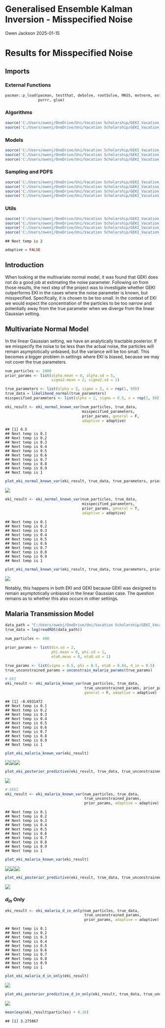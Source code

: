 Generalised Ensemble Kalman Inversion - Misspecified Noise
================
Owen Jackson
2025-01-15

# Results for Misspecified Noise

## Imports

### External Functions

``` r
pacman::p_load(pacman, testthat, deSolve, rootSolve, MASS, mvtnorm, extraDistr, 
               purrr, glue)
```

### Algorithms

``` r
source('C:/Users/owenj/OneDrive/Uni/Vacation Scholarship/GEKI_Vacation_Scholarship/src/eki.R')
source('C:/Users/owenj/OneDrive/Uni/Vacation Scholarship/GEKI_Vacation_Scholarship/src/eki_known_noise.R')
```

### Models

``` r
source('C:/Users/owenj/OneDrive/Uni/Vacation Scholarship/GEKI_Vacation_Scholarship/src/models/eki_malaria_known_var.R')
source('C:/Users/owenj/OneDrive/Uni/Vacation Scholarship/GEKI_Vacation_Scholarship/src/models/eki_malaria_d_in_only.R')
source('C:/Users/owenj/OneDrive/Uni/Vacation Scholarship/GEKI_Vacation_Scholarship/src/models/eki_normal_known_var.R')
```

### **Sampling and PDFS**

``` r
source('C:/Users/owenj/OneDrive/Uni/Vacation Scholarship/GEKI_Vacation_Scholarship/src/pdfs/pdfs_normal.R')
source('C:/Users/owenj/OneDrive/Uni/Vacation Scholarship/GEKI_Vacation_Scholarship/src/samples/samples_normal.R')
source('C:/Users/owenj/OneDrive/Uni/Vacation Scholarship/GEKI_Vacation_Scholarship/src/pdfs/pdfs_malaria.R')
source('C:/Users/owenj/OneDrive/Uni/Vacation Scholarship/GEKI_Vacation_Scholarship/src/samples/samples_malaria.R')
```

### Utils

``` r
source('C:/Users/owenj/OneDrive/Uni/Vacation Scholarship/GEKI_Vacation_Scholarship/src/utils/eki_helper.R')
source('C:/Users/owenj/OneDrive/Uni/Vacation Scholarship/GEKI_Vacation_Scholarship/src/utils/tempering.R')
source('C:/Users/owenj/OneDrive/Uni/Vacation Scholarship/GEKI_Vacation_Scholarship/results/plots_normal.R')
source('C:/Users/owenj/OneDrive/Uni/Vacation Scholarship/GEKI_Vacation_Scholarship/results/plots_malaria.R')
```

    ## Next temp is 2

``` r
adaptive = FALSE
```

## Introduction

When looking at the multivariate normal model, it was found that GEKI
does not do a good job at estimating the noise parameter. Following on
from those results, the next step of the project was to investigate
whether GEKI outperforms EKI in the cases where the noise parameter is
known, but misspecified. Specifically, it is chosen to be too small. In
the context of EKI we would expect the concentration of the particles to
be too narrow and potentially away from the true parameter when we
diverge from the linear Gaussian setting.

## Multivariate Normal Model

In the linear Gaussian setting, we have an analytically tractable
posterior. If we misspecify the noise to be less than the actual noise,
the particles will remain asymptotically unbiased, but the variance will
be too small. This becomes a bigger problem in settings where EKI is
biased, because we may not cover the true parameters.

``` r
num_particles <- 1000
prior_params <- list(alpha.mean = 0, alpha.sd = 5, 
                     sigma2.mean = 2, sigma2.sd = 1)

true_parameters <- list(alpha = 2, sigma = 2, x = rep(1, 50))
true_data = likelihood_normal(true_parameters)
misspecified_parameters <- list(alpha = 2, sigma = 0.5, x = rep(1, 50))

eki_result <- eki_normal_known_var(num_particles, true_data, 
                                   misspecified_parameters, 
                                   prior_params, general = F, 
                                   adaptive = adaptive)
```

    ## [1] 0.5
    ## Next temp is 0.1
    ## Next temp is 0.2
    ## Next temp is 0.3
    ## Next temp is 0.4
    ## Next temp is 0.5
    ## Next temp is 0.6
    ## Next temp is 0.7
    ## Next temp is 0.8
    ## Next temp is 0.9
    ## Next temp is 1

``` r
plot_eki_normal_known_var(eki_result, true_data, true_parameters, prior_params)
```

![](results_misspecified_noise_files/figure-gfm/unnamed-chunk-7-1.png)<!-- -->

``` r
eki_result <- eki_normal_known_var(num_particles, true_data, 
                                   misspecified_parameters, 
                                   prior_params, general = T,
                                   adaptive = adaptive)
```

    ## Next temp is 0.1
    ## Next temp is 0.2
    ## Next temp is 0.3
    ## Next temp is 0.4
    ## Next temp is 0.5
    ## Next temp is 0.6
    ## Next temp is 0.7
    ## Next temp is 0.8
    ## Next temp is 0.9
    ## Next temp is 1

``` r
plot_eki_normal_known_var(eki_result, true_data, true_parameters, prior_params)
```

![](results_misspecified_noise_files/figure-gfm/unnamed-chunk-7-2.png)<!-- -->

Notably, this happens in both EKI and GEKI because GEKI was designed to
remain asymptotically unbiased in the linear Gaussian case. The question
remains as to whether this also occurs in other settings.

## Malaria Transmission Model

``` r
data_path = "C:/Users/owenj/OneDrive/Uni/Vacation Scholarship/GEKI_Vacation_Scholarship/data/Malariah_data.rds"
true_data = log(readRDS(data_path))

num_particles <- 400

prior_params <- list(din.sd = 2,
                     phi.mean = 0, phi.sd = 1,
                     eta0.mean = 0, eta0.sd = 1)

true_params <- list(sigma = 0.5, phi = 0.5, eta0 = 0.04, d_in = 0.5)
true_unconstrained_params = unconstrain_malaria_params(true_params)
```

``` r
# EKI
eki_result <- eki_malaria_known_var(num_particles, true_data, 
                                    true_unconstrained_params, prior_params, 
                                    general = F, adaptive = adaptive)
```

    ## [1] -0.6931472
    ## Next temp is 0.1
    ## Next temp is 0.2
    ## Next temp is 0.3
    ## Next temp is 0.4
    ## Next temp is 0.5
    ## Next temp is 0.6
    ## Next temp is 0.7
    ## Next temp is 0.8
    ## Next temp is 0.9
    ## Next temp is 1

``` r
plot_eki_malaria_known_var(eki_result)
```

![](results_misspecified_noise_files/figure-gfm/unnamed-chunk-9-1.png)<!-- -->![](results_misspecified_noise_files/figure-gfm/unnamed-chunk-9-2.png)<!-- -->![](results_misspecified_noise_files/figure-gfm/unnamed-chunk-9-3.png)<!-- -->

``` r
plot_eki_posterior_predictive(eki_result, true_data, true_unconstrained_params)
```

![](results_misspecified_noise_files/figure-gfm/unnamed-chunk-9-4.png)<!-- -->

``` r
# GEKI
eki_result <- eki_malaria_known_var(num_particles, true_data, 
                                    true_unconstrained_params, 
                                    prior_params, adaptive = adaptive)
```

    ## Next temp is 0.1
    ## Next temp is 0.2
    ## Next temp is 0.3
    ## Next temp is 0.4
    ## Next temp is 0.5
    ## Next temp is 0.6
    ## Next temp is 0.7
    ## Next temp is 0.8
    ## Next temp is 0.9
    ## Next temp is 1

``` r
plot_eki_malaria_known_var(eki_result)
```

![](results_misspecified_noise_files/figure-gfm/unnamed-chunk-10-1.png)<!-- -->![](results_misspecified_noise_files/figure-gfm/unnamed-chunk-10-2.png)<!-- -->![](results_misspecified_noise_files/figure-gfm/unnamed-chunk-10-3.png)<!-- -->

``` r
plot_eki_posterior_predictive(eki_result, true_data, true_unconstrained_params)
```

![](results_misspecified_noise_files/figure-gfm/unnamed-chunk-10-4.png)<!-- -->

### $d_{in}$ Only

``` r
eki_result <- eki_malaria_d_in_only(num_particles, true_data, 
                                    true_unconstrained_params, 
                                    prior_params, adaptive = adaptive)
```

    ## Next temp is 0.1
    ## Next temp is 0.2
    ## Next temp is 0.3
    ## Next temp is 0.4
    ## Next temp is 0.5
    ## Next temp is 0.6
    ## Next temp is 0.7
    ## Next temp is 0.8
    ## Next temp is 0.9
    ## Next temp is 1

``` r
plot_eki_malaria_d_in_only(eki_result)
```

![](results_misspecified_noise_files/figure-gfm/unnamed-chunk-11-1.png)<!-- -->

``` r
plot_eki_posterior_predictive_d_in_only(eki_result, true_data, true_unconstrained_params)
```

![](results_misspecified_noise_files/figure-gfm/unnamed-chunk-12-1.png)<!-- -->

``` r
mean(exp(eki_result$particles) + 0.16)
```

    ## [1] 3.275867
